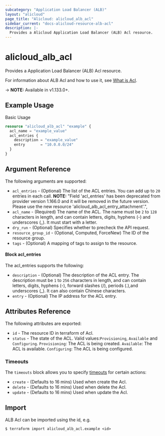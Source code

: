 ```yaml
---
subcategory: "Application Load Balancer (ALB)"
layout: "alicloud"
page_title: "Alicloud: alicloud_alb_acl"
sidebar_current: "docs-alicloud-resource-alb-acl"
description: |-
  Provides a Alicloud Application Load Balancer (ALB) Acl resource.
---
```


# alicloud\_alb\_acl

Provides a Application Load Balancer (ALB) Acl resource.

For information about ALB Acl and how to use it, see [What is Acl](https://www.alibabacloud.com/help/doc-detail/200280.html).

-> **NOTE:** Available in v1.133.0+.

## Example Usage

Basic Usage

```terraform
resource "alicloud_alb_acl" "example" {
  acl_name = "example_value"
  acl_entries {
    description = "example_value"
    entry       = "10.0.0.0/24"
  }
}

```

## Argument Reference

The following arguments are supported:

* `acl_entries` - (Optional) The list of the ACL entries. You can add up to `20` entries in each call.  **NOTE:** "Field 'acl_entries' has been deprecated from provider version 1.166.0 and it will be removed in the future version. Please use the new resource 'alicloud_alb_acl_entry_attachment'.",
* `acl_name` - (Required) The name of the ACL. The name must be `2` to `128` characters in length, and can contain letters, digits, hyphens (-) and underscores (_). It must start with a letter.
* `dry_run` - (Optional) Specifies whether to precheck the API request. 
* `resource_group_id` - (Optional, Computed, ForceNew) The ID of the resource group.
* `tags` - (Optional) A mapping of tags to assign to the resource.

#### Block acl_entries

The acl_entries supports the following: 

* `description` - (Optional) The description of the ACL entry. The description must be `1` to `256` characters in length, and can contain letters, digits, hyphens (-), forward slashes (/), periods (.),and underscores (_). It can also contain Chinese characters.
* `entry` - (Optional) The IP address for the ACL entry.

## Attributes Reference

The following attributes are exported:

* `id` - The resource ID in terraform of Acl.
* `status` - The state of the ACL. Valid values:`Provisioning`, `Available` and `Configuring`. `Provisioning`: The ACL is being created. `Available`: The ACL is available. `Configuring`: The ACL is being configured.

### Timeouts

The `timeouts` block allows you to specify [timeouts](https://www.terraform.io/docs/configuration-0-11/resources.html#timeouts) for certain actions:

* `create` - (Defaults to 16 mins) Used when create the Acl.
* `delete` - (Defaults to 16 mins) Used when delete the Acl.
* `update` - (Defaults to 16 mins) Used when update the Acl.

## Import

ALB Acl can be imported using the id, e.g.

```shell
$ terraform import alicloud_alb_acl.example <id>
```
